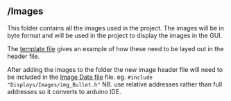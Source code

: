 ## /Images
This folder contains all the images used in the project.
The images will be in byte format and will be used in the project to display the images in the GUI.

The [template file](img_Template.h) gives an example of how these need to be layed out in the header file.

After adding the images to the folder the new image header file will need to be included in the
[Image Data file](../ImageData.h) file. eg. ```#include "Displays/Images/img_Bullet.h"```
NB. use relative addresses rather than full addresses so it converts to arduino IDE.